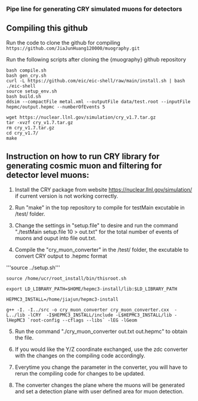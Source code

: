 ### Pipe line for generating CRY simulated muons for detectors

## Compiling this github
Run the code to clone the github for compiling
``` https://github.com/JiaJunHuang120000/muography.git ```

Run the following scripts after cloning the {muography} github repository

```
bash compile.sh
bash gen_cry.sh
curl -L https://github.com/eic/eic-shell/raw/main/install.sh | bash
./eic-shell
source setup_env.sh
bash build.sh
ddsim --compactFile metal.xml --outputFile data/test.root --inputFile hepmc/output.hepmc --numberOfEvents 5

wget https://nuclear.llnl.gov/simulation/cry_v1.7.tar.gz
tar -xvzf cry_v1.7.tar.gz
rm cry_v1.7.tar.gz
cd cry_v1.7/
make
```


## Instruction on how to run CRY library for generating cosmic muon and filtering for detector level muons:

1. Install the CRY package from website https://nuclear.llnl.gov/simulation/ if current version is not working correctly.

2. Run "make" in the top repository to compile for testMain excutable in /test/ folder.

3. Change the settings in "setup.file" to desire and run the command "./testMain setup.file 10 > out.txt" for the total number of events of muons and ouput into file out.txt.

4. Compile the "cry_muon_converter" in the /test/ folder, the excutable to convert CRY output to .hepmc format

'''source ../setup.sh'''

```source /home/ucr/root_install/bin/thisroot.sh```

```export LD_LIBRARY_PATH=$HOME/hepmc3-install/lib:$LD_LIBRARY_PATH```

```HEPMC3_INSTALL=/home/jiajun/hepmc3-install```

```g++ -I. -I../src -o cry_muon_converter cry_muon_converter.cxx  -L../lib -lCRY  -I$HEPMC3_INSTALL/include -L$HEPMC3_INSTALL/lib -lHepMC3 `root-config --cflags --libs` -lEG -lGeom```

5. Run the command "./cry_muon_converter out.txt out.hepmc" to obtain the file.

6. If you would like the Y/Z coordinate exchanged, use the zdc converter with the changes on the compiling code accordingly.

7. Everytime you change the parameter in the converter, you will have to rerun the compiling code for changes to be updated.

8. The converter changes the plane where the muons will be generated and set a detection plane with user defined area for muon detection.
